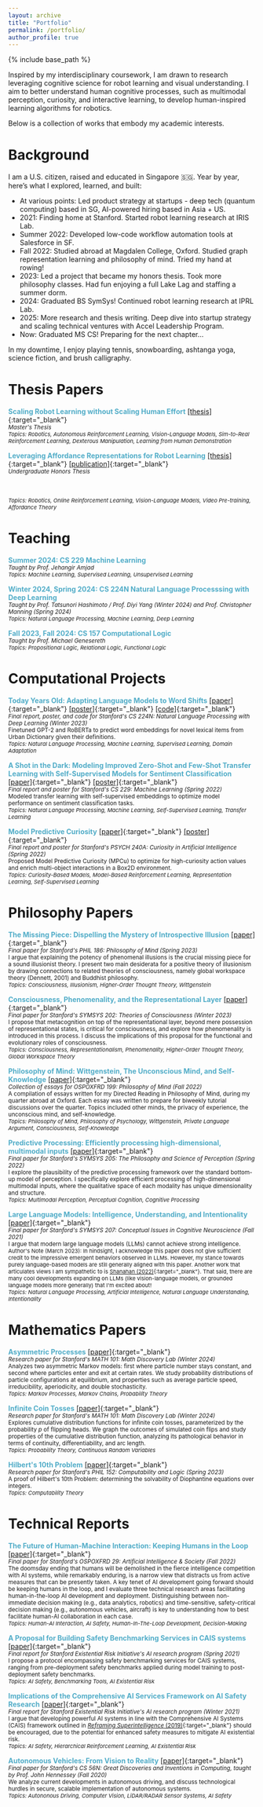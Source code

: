 ```yaml
---
layout: archive
title: "Portfolio"
permalink: /portfolio/
author_profile: true
---
```


{% include base_path %}

Inspired by my interdisciplinary coursework, I am drawn to research leveraging cognitive science for robot learning and visual understanding. I aim to better understand human cognitive processes, such as multimodal perception, curiosity, and interactive learning, to develop human-inspired learning algorithms for robotics.

Below is a collection of works that embody my academic interests.

Background
======
I am a U.S. citizen, raised and educated in Singapore 🇸🇬. Year by year, here’s what I explored, learned, and built: 
- At various points: Led product strategy at startups - deep tech (quantum computing) based in SG, AI-powered hiring based in Asia + US.
- 2021: Finding home at Stanford. Started robot learning research at IRIS Lab.
- Summer 2022: Developed low-code workflow automation tools at Salesforce in SF.
- Fall 2022: Studied abroad at Magdalen College, Oxford. Studied graph representation learning and philosophy of mind. Tried my hand at rowing!
- 2023: Led a project that became my honors thesis. Took more philosophy classes. Had fun enjoying a full Lake Lag and staffing a summer dorm.
- 2024: Graduated BS SymSys! Continued robot learning research at IPRL Lab.
- 2025: More research and thesis writing. Deep dive into startup strategy and scaling technical ventures with Accel Leadership Program.
- Now: Graduated MS CS! Preparing for the next chapter...

In my downtime, I enjoy playing tennis, snowboarding, ashtanga yoga, science fiction, and brush calligraphy.

<!-- {% for post in site.portfolio %}
  {% include archive-single.html %}
{% endfor %} -->

Thesis Papers
======
<span style="color:#52ADC8">**Scaling Robot Learning without Scaling Human Effort**</span> [\[thesis\]](/files/Masters_Thesis.pdf){:target="_blank"} <br>
  <sub> *Master's Thesis* </sub> <br>
  <sub style="font-size:11px">*Topics: Robotics, Autonomous Reinforcement Learning, Vision-Language Models, Sim-to-Real Reinforcement Learning, Dexterous Manipulation, Learning from Human Demonstration*</sub>

<span style="color:#52ADC8">**Leveraging Affordance Representations for Robot Learning**</span> [\[thesis\]](/files/Honors_Thesis.pdf){:target="_blank"} [\[publication\]](https://doi.org/10.25740/jp127mt8218){:target="_blank"} <br>
  <sub> *Undergraduate Honors Thesis*
  <!-- <br> Humans are capable of adapting to novel environments quickly using prior knowledge from past experiences. We can identify new instantiations of previously encountered object classes and easily apply previously learned skills to these new objects, both of which current embodied AI agents struggle with. Online reinforcement learning, where a robotic agent learns a mapping from states to actions to maximize a reward signal, provides a potential solution by enabling robots to learn from trial-and-error. However, current methods are sample-inefficient, lack shaping rewards, and require frequent resets. We propose a method to address the lack of shaping rewards using affordances, the action potential of objects, to create a dense shaping reward for online reinforcement learning. We leverage state-of-the-art vision-language models (VLMs) to predict keypoint-based affordance representations, which we use as intermediate dense rewards for online reinforcement learning, in addition to sparse task completion rewards. We demonstrate that dense shaping rewards speed up online reinforcement learning for robotic manipulation, and enables robots to succeed on a variety of object manipulation tasks, informed by human interaction priors encoded in VLMs.--> </sub> <br>
  <sub style="font-size:11px">*Topics: Robotics, Online Reinforcement Learning, Vision-Language Models, Video Pre-training, Affordance Theory*</sub>

Teaching
======
<span style="color:#52ADC8">**Summer 2024: CS 229 Machine Learning**</span> <br>
   <sub> *Taught by Prof. Jehangir Amjad*</sub> <br>
   <sub style="font-size:11px">*Topics: Machine Learning, Supervised Learning, Unsupervised Learning*</sub>

<span style="color:#52ADC8">**Winter 2024, Spring 2024: CS 224N Natural Language Processsing with Deep Learning**</span> <br>
   <sub> *Taught by Prof. Tatsunori Hashimoto / Prof. Diyi Yang (Winter 2024) and Prof. Christopher Manning (Spring 2024)*</sub> <br>
    <sub style="font-size:11px">*Topics: Natural Language Processing, Machine Learning, Deep Learning*</sub>

<span style="color:#52ADC8">**Fall 2023, Fall 2024: CS 157 Computational Logic**</span> <br>
   <sub> *Taught by Prof. Michael Genesereth*</sub> <br>
   <sub style="font-size:11px">*Topics: Propositional Logic, Relational Logic, Functional Logic*</sub>

Computational Projects
======
<span style="color:#52ADC8">**Today Years Old: Adapting Language Models to Word Shifts**</span> [\[paper\]](/files/2023-win-cs224n-paper.pdf){:target="_blank"} [\[poster\]](/files/2023-win-cs224n-poster.pdf){:target="_blank"} [\[code\]](https://www.github.com/oliviaylee/today-years-old){:target="_blank"} <br>
  <sub> *Final report, poster, and code for Stanford's CS 224N: Natural Language Processing with Deep Learning (Winter 2023)*<br>
  Finetuned GPT-2 and RoBERTa to predict word embeddings for novel lexical items from Urban Dictionary given their definitions. </sub> <br>
  <sub style="font-size:11px">*Topics: Natural Language Processing, Machine Learning, Supervised Learning, Domain Adaptation*</sub>

<span style="color:#52ADC8">**A Shot in the Dark: Modeling Improved Zero-Shot and Few-Shot Transfer Learning with Self-Supervised Models for Sentiment Classification**</span> [\[paper\]](/files/2022-spr-cs229-paper.pdf){:target="_blank"} [\[poster\]](/files/2022-spr-cs229-poster.pdf){:target="_blank"} <br>
  <sub> *Final report and poster for Stanford's CS 229: Machine Learning (Spring 2022)*<br>
  Modeled transfer learning with self-supervised embeddings to optimize model performance on sentiment classification tasks.</sub> <br>
  <sub style="font-size:11px">*Topics: Natural Language Processing, Machine Learning, Self-Supervised Learning, Transfer Learning*</sub>
   
<span style="color:#52ADC8">**Model Predictive Curiosity**</span> [\[paper\]](/files/2022-spr-psych240a-paper.pdf){:target="_blank"} [\[poster\]](/files/2022-spr-psych240a-poster.pdf){:target="_blank"} <br>
  <sub>*Final report and poster for Stanford's PSYCH 240A: Curiosity in Artificial Intelligence (Spring 2022)*<br>
  Proposed Model Predictive Curiosity (MPCu) to optimize for high-curiosity action values and enrich multi-object interactions in a Box2D environment.</sub> <br>
  <sub style="font-size:11px">*Topics: Curiosity-Based Models, Model-Based Reinforcement Learning, Representation Learning, Self-Supervised Learning*</sub>

<!-- <span style="color:#52ADC8">**Machine Learning-based platform using iBeacon Sensors for Product Location and Indoor Navigation to Improve Consumer Retail Experience**</span><br>
  <sub>*High school research engineering project (2018-2019)*<br>
  Trained an automatic speech recognition engine contextualized to Singaporean accents and terminology. Created a mobile app to help consumers navigate local supermarkets with verbal queries.</sub> <br>
  <sub style="font-size:11px">*Topics: Natural Language Processing, Speech Recognition, Speech-To-Text, Recommendation Systems, Shortest Path Generation, Indoor Geolocation, Bluetooth Sensor Systems*</sub> -->

Philosophy Papers
======
<span style="color:#52ADC8">**The Missing Piece: Dispelling the Mystery of Introspective Illusion**</span> [\[paper\]](/files/2023-spr-phil186-paper.pdf){:target="_blank"} <br>
  <sub>*Final paper for Stanford's PHIL 186: Philosophy of Mind (Spring 2023)*<br>
  I argue that explaining the potency of phenomenal illusions is the crucial missing piece for a sound illusionist theory. I present two main desiderata for a positive theory of illusionism by drawing connections to related theories of consciousness, namely global workspace theory (Dennett, 2001) and Buddhist philosophy. </sub> <br>
  <sub style="font-size:11px">*Topics: Consciousness, Illusionism, Higher-Order Thought Theory, Wittgenstein*</sub> 

<span style="color:#52ADC8">**Consciousness, Phenomenality, and the Representational Layer**</span> [\[paper\]](/files/2023-win-symsys202-paper.pdf){:target="_blank"} <br>
  <sub>*Final paper for Stanford's SYMSYS 202: Theories of Consciousness (Winter 2023)*<br>
  I propose that metacognition on top of the representational layer, beyond mere possession of representational states, is critical for consciousness, and explore how phenomenality is introduced in this process. I discuss the implications of this proposal for the functional and evolutionary roles of consciousness.</sub> <br>
  <sub style="font-size:11px">*Topics: Consciousness, Representationalism, Phenomenality, Higher-Order Thought Theory, Global Workspace Theory*</sub>

<span style="color:#52ADC8">**Philosophy of Mind: Wittgenstein, The Unconscious Mind, and Self-Knowledge**</span> [\[paper\]](/files/2022-fall-oxfordphil-essays.pdf){:target="_blank"} <br>
  <sub>*Collection of essays for OSPOXFRD 199: Philosophy of Mind (Fall 2022)*<br>
  A compilation of essays written for my Directed Reading in Philosophy of Mind, during my quarter abroad at Oxford. Each essay was written to prepare for biweekly tutorial discussions over the quarter. Topics included other minds, the privacy of experience, the unconscious mind, and self-knowledge.
  </sub> <br>
  <sub style="font-size:11px">*Topics: Philosophy of Mind, Philosophy of Psychology, Wittgenstein, Private Language Argument, Consciousness, Self-Knowledge*</sub>

<span style="color:#52ADC8">**Predictive Processing: Efficiently processing high-dimensional, multimodal inputs**</span> [\[paper\]](/files/2022-spr-symsys205-paper.pdf){:target="_blank"} <br>
  <sub>*Final paper for Stanford's SYMSYS 205: The Philosophy and Science of Perception (Spring 2022)*<br>
  I explore the plausibility of the predictive processing framework over the standard bottom-up model of perception. I specifically explore efficient processing of high-dimensional multimodal inputs, where the qualitative space of each modality has unique dimensionality and structure.</sub> <br>
  <sub style="font-size:11px">*Topics: Multimodal Perception, Perceptual Cognition, Cognitive Processing*</sub>

<span style="color:#52ADC8">**Large Language Models: Intelligence, Understanding, and Intentionality**</span> [\[paper\]](/files/2021-fall-symsys207-paper.pdf){:target="_blank"} <br>
  <sub>*Final paper for Stanford's SYMSYS 207: Conceptual Issues in Cognitive Neuroscience (Fall 2021)*<br>
  I argue that modern large language models (LLMs) cannot achieve strong intelligence.
  </sub> <br>
  <sub style="font-size:11px">Author's Note (March 2023): In hindsight, I acknowledge this paper does not give sufficient credit to the impressive emergent behaviors observed in LLMs. However, my stance towards purely language-based models are still generally aligned with this paper. Another work that articulates views I am sympathetic to is [Shanahan (2022)](https://arxiv.org/pdf/2212.03551.pdf){:target="_blank"}. That said, there are many cool developments expanding on LLMs (like vision-language models, or grounded language models more generally) that I'm excited about! </sub> <br>
  <sub style="font-size:11px">*Topics: Natural Language Processing, Artificial Intelligence, Natural Language Understanding, Intentionality*</sub>

Mathematics Papers
======
<span style="color:#52ADC8">**Asymmetric Processes**</span> [\[paper\]](/files/2024-win-math101-paper2.pdf){:target="_blank"} <br>
  <sub>*Research paper for Stanford's MATH 101: Math Discovery Lab (Winter 2024)*<br>
  Analyzes two asymmetric Markov models: first where particle number stays constant, and second where particles enter and exit at certain rates. We study probability distributions of particle configurations at equilibrium, and properties such as average particle speed, irreducibility, aperiodicity, and double stochasticity. </sub> <br>
  <sub style="font-size:11px">*Topics: Markov Processes, Markov Chains, Probability Theory*</sub> 

<span style="color:#52ADC8">**Infinite Coin Tosses**</span> [\[paper\]](/files/2024-win-math101-paper1.pdf){:target="_blank"} <br>
  <sub>*Research paper for Stanford's MATH 101: Math Discovery Lab (Winter 2024)*<br>
  Explores cumulative distribution functions for infinite coin tosses, parameterized by the probability *p* of flipping heads. We graph the outcomes of simulated coin flips and study properties of the cumulative distribution function, analyzing its pathological behavior in terms of continuity, differentiability, and arc length. </sub> <br>
  <sub style="font-size:11px">*Topics: Probability Theory, Continuous Random Variables*</sub>

<span style="color:#52ADC8">**Hilbert's 10th Problem**</span> [\[paper\]](/files/2023-spr-phil152-paper.pdf){:target="_blank"} <br>
  <sub>*Research paper for Stanford's PHIL 152: Computability and Logic (Spring 2023)*<br>
  A proof of Hilbert's 10th Problem: determining the solvability of Diophantine equations over integers.
  </sub> <br>
  <sub style="font-size:11px">*Topics: Computability Theory*</sub>

Technical Reports
======
<span style="color:#52ADC8">**The Future of Human-Machine Interaction: Keeping Humans in the Loop**</span> [\[paper\]](/files/2022-fall-ospoxfrd29-paper.pdf){:target="_blank"} <br>
  <sub>*Final paper for Stanford's OSPOXFRD 29: Artificial Intelligence & Society (Fall 2022)* <br>
  The doomsday ending that humans will be demolished in the fierce intelligence competition with AI systems, while remarkably enduring, is a narrow view that distracts us from active measures that can be presently taken. A key tenet of AI development going forward should be keeping humans in the loop, and I evaluate three technical research areas facilitating human-in-the-loop AI development and deployment. Distinguishing between non-immediate decision making (e.g., data analytics, robotics) and time-sensitive, safety-critical decision making (e.g., autonomous vehicles, aircraft) is key to understanding how to best facilitate human-AI collaboration in each case.</sub> <br>
  <sub style="font-size:11px">*Topics: Human-AI Interaction, AI Safety, Human-In-The-Loop Development, Decision-Making*</sub>

<span style="color:#52ADC8">**A Proposal for Building Safety Benchmarking Services in CAIS systems**</span> [\[paper\]](/files/2021-spr-seri-paper.pdf){:target="_blank"} <br>
  <sub>*Final report for Stanford Existential Risk Initiative's AI research program (Spring 2021)*<br>
  I propose a protocol encompassing safety benchmarking services for CAIS systems, ranging from pre-deployment safety benchmarks applied during model training to post-deployment safety benchmarks.</sub> <br>
  <sub style="font-size:11px">*Topics: AI Safety, Benchmarking Tools, AI Existential Risk*</sub>

<span style="color:#52ADC8">**Implications of the Comprehensive AI Services Framework on AI Safety Research**</span> [\[paper\]](/files/2021-win-seri-paper.pdf){:target="_blank"} <br>
  <sub>*Final report for Stanford Existential Risk Initiative's AI research program (Winter 2021)*<br>
  I argue that developing powerful AI systems in line with the Comprehensive AI Systems (CAIS) framework outlined in [*Reframing Superintelligence* (2019)](https://www.fhi.ox.ac.uk/wp-content/uploads/Reframing_Superintelligence_FHI-TR-2019-1.1-1.pdf){:target="_blank"} should be encouraged, due to the potential for enhanced safety measures to mitigate AI existential risk.</sub> <br>
  <sub style="font-size:11px">*Topics: AI Safety, Hierarchical Reinforcement Learning, AI Existential Risk*</sub>

<span style="color:#52ADC8">**Autonomous Vehicles: From Vision to Reality**</span> [\[paper\]](/files/2020-fall-cs56n-paper.pdf){:target="_blank"} <br>
  <sub>*Final paper for Stanford's CS 56N: Great Discoveries and Inventions in Computing, taught by Prof. John Hennessey (Fall 2020)*<br>
  We analyze current developments in autonomous driving, and discuss technological hurdles in secure, scalable implementation of autonomous systems.</sub> <br>
  <sub style="font-size:11px">*Topics: Autononous Driving, Computer Vision, LiDAR/RADAR Sensor Systems, AI Safety*</sub>

<!-- <span style="color:#52ADC8">**When Worlds Collide: Challenges and Opportunities in Virtual Reality**</span> [\[paper\]](/files/2021-fall-history44q-paper.pdf){:target="_blank"} [\[publication\]](https://ojs.stanford.edu/ojs/index.php/sjfgss/article/view/2109){:target="_blank"} <br>
  <sub>*Final paper for Stanford's HISTORY 44Q: Gendered Innovations in Science, Medicine, Engineering, and Environment (Fall 2021)<br>
  Published in peer-reviewed journal, Embodied: The Stanford Undergraduate Journal of Feminist, Gender, and Sexuality Studies*<br>
  I explore virtual reality (VR) software applications that contain discriminatory content and promote harassment behaviors, and explore innovation processes and design choices to reframe VR applications so that they promote gender and social equality. </sub> <br>
  <sub style="font-size:11px">*Topics: Virtual Reality, Gendered Innovations*</sub>
  <!-- I explore virtual reality (VR) software applications that contain discriminatory content and promote harassment behaviors towards historically underrepresented communities, and identify innovation processes to reframe VR applications so that they promote gender and social equality. I also explore design choices in VR hardware that tend to exclude females. To address this, I propose a better sex balance in research participants is needed to rethink reference models for VR hardware, leading to more sex-sensitive VR headsets. -->
